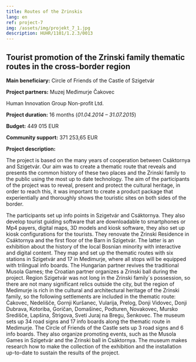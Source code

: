 ```yaml
---
title: Routes of the Zrinskis
lang: en
ref: project-7
img: /assets/img/projekt_7_1.jpg
description: HUHR/1101/1.2.3/0013
---
```


## Tourist promotion of the Zrinski family thematic routes in the cross-border region

**Main beneficiary:** Circle of Friends of the Castle of Szigetvár

**Project partners:** Muzej Međimurje Čakovec

Human Innovation Group Non-profit Ltd.

**Project duration:** 16 months (_01.04.2014 – 31.07.2015_)

**Budget:** 449 015 EUR

**Community support:** 371 253,65 EUR

**Project description:**

The project is based on the many years of cooperation between Csáktornya and Szigetvár. Our aim was to create a thematic route that reveals and presents the common history of these two places and the Zrinski family to the public using the most up to date technology. The aim of the participants of the project was to reveal, present and protect the cultural heritage, in order to reach this, it was important to create a product package that experientially and thoroughly shows the touristic sites on both sides of the border.

The participants set up info points in Szigetvár and Csáktornya. They also develop tourist guiding software that are downloadable to smartphones or Mp4 payers, digital maps, 3D models and kiosk software, they also set up kiosk configurations for the tourists. They renovate the Zrinski Residence in Csáktornya and the first floor of the Barn in Szigetvár. The latter is an exhibition about the history of the local Bosnian minority with interactive and digital content. They map and set up the thematic routes with six stations in Szigetvár and 17 in Medimurje, where all stops will be equipped with trilingual info boards. The Hungarian partner revives the traditional Musola Games; the Croatian partner organizes a Zrinski ball during the project. Region Szigetvár was not long in the Zrinski family´s possession, so there are not many significant relics outside the city, but the region of Medimurje is rich in the cultural and architectural heritage of the Zrinski family, so the following settlements are included in the thematic route: Čakovec, Nedelišče, Gornji Kuršanec, Vularija, Prelog, Donji Vidovec, Donji Dubrava, Kotoriba, Goričan, Domašinec, Podturen, Novakovec, Mursko Središče, Lapšina, Štrigova, Sveti Juraj na Bregu, Šenkovec. The museum sets up 34 road signs and 17 info boards along the thematic route in Medimurje. The Circle of Friends of the Castle sets up 3 road signs and 6 info boards. They also organize promoting events, such as the Musola Games in Szigetvár and the Zrinski ball in Csáktornya. The museum makes research how to make the collection of the exhibition and the installation up-to-date to sustain the results of the project.
